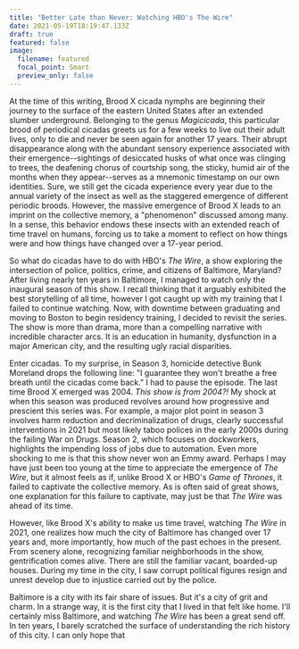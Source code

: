 ```yaml
---
title: "Better Late than Never: Watching HBO's The Wire"
date: 2021-05-19T18:19:47.133Z
draft: true
featured: false
image:
  filename: featured
  focal_point: Smart
  preview_only: false
---
```

At the time of this writing, Brood X cicada nymphs are beginning their journey to the surface of the eastern United States after an extended slumber underground. Belonging to the genus *Magicicada*, this particular brood of periodical cicadas greets us for a few weeks to live out their adult lives, only to die and never be seen again for another 17 years. Their abrupt disappearance along with the abundant sensory experience associated with their emergence--sightings of desiccated husks of what once was clinging to trees, the deafening chorus of courtship song, the sticky, humid air of the months when they appear--serves as a mnemonic timestamp on our own identities. Sure, we still get the cicada experience every year due to the annual variety of the insect as well as the staggered emergence of different periodic broods. However, the massive emergence of Brood X leads to an imprint on the collective memory, a "phenomenon" discussed among many. In a sense, this behavior endows these insects with an extended reach of time travel on humans, forcing us to take a moment to reflect on how things were and how things have changed over a 17-year period.

So what do cicadas have to do with HBO's *The Wire*, a show exploring the intersection of police, politics, crime, and citizens of Baltimore, Maryland? After living nearly ten years in Baltimore, I managed to watch only the inaugural season of this show. I recall thinking that it arguably exhibited the best storytelling of all time, however I got caught up with my training that I failed to continue watching. Now, with downtime between graduating and moving to Boston to begin residency training, I decided to revisit the series. The show is more than drama, more than a compelling narrative with incredible character arcs. It is an education in humanity, dysfunction in a major American city, and the resulting ugly racial disparities.

Enter cicadas. To my surprise, in Season 3, homicide detective Bunk Moreland drops the following line: "I guarantee they won't breathe a free breath until the cicadas come back." I had to pause the episode. The last time Brood X emerged was 2004. *This show is from 2004?!* My shock at when this season was produced revolves around how progressive and prescient this series was. For example, a major plot point in season 3 involves harm reduction and decriminalization of drugs, clearly successful interventions in 2021 but most likely taboo polices in the early 2000s during the failing War on Drugs. Season 2, which focuses on dockworkers, highlights the impending loss of jobs due to automation. Even more shocking to me is that this show never won an Emmy award. Perhaps I may have just been too young at the time to appreciate the emergence of *The Wire*, but it almost feels as if, unlike Brood X or HBO's *Game of Thrones*, it failed to captivate the collective memory. As is often said of great shows, one explanation for this failure to captivate, may just be that *The Wire* was ahead of its time. 

However, like Brood X's ability to make us time travel, watching *The Wire* in 2021, one realizes how much the city of Baltimore has changed over 17 years and, more importantly, how much of the past echoes in the present. From scenery alone, recognizing familiar neighborhoods in the show, gentrification comes alive. There are still the familiar vacant, boarded-up houses. During my time in the city, I saw corrupt political figures resign and unrest develop due to injustice carried out by the police. 

Baltimore is a city with its fair share of issues. But it's a city of grit and charm. In a strange way, it is the first city that I lived in that felt like home. I'll certainly miss Baltimore, and watching *The Wire* has been a great send off. In ten years, I barely scratched the surface of understanding the rich history of this city. I can only hope that